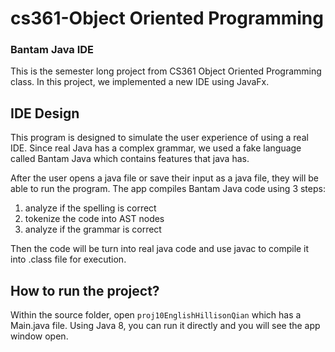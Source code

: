 # cs361-Object Oriented Programming
### Bantam Java IDE
This is the semester long project from CS361 Object Oriented Programming class.
In this project, we implemented a new IDE using JavaFx.

## IDE Design
This program is designed to simulate the user experience of using a real IDE. Since real Java has a complex grammar, we used a fake language called Bantam Java which contains features that java has. 

After the user opens a java file or save their input as a java file, they will be able to run the program. 
The app compiles Bantam Java code using 3 steps:
1. analyze if the spelling is correct
2. tokenize the code into AST nodes
3. analyze if the grammar is correct

Then the code will be turn into real java code and use javac to compile it into .class file for execution.

## How to run the project?

Within the source folder, open ```proj10EnglishHillisonQian``` which has a Main.java file. 
Using Java 8, you can run it directly and you will see the app window open.
